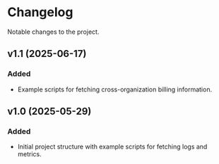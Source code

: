 # Changelog

Notable changes to the project.

## v1.1 (2025-06-17)
### Added
- Example scripts for fetching cross-organization billing information.

## v1.0 (2025-05-29)
### Added
- Initial project structure with example scripts for fetching logs and metrics.
